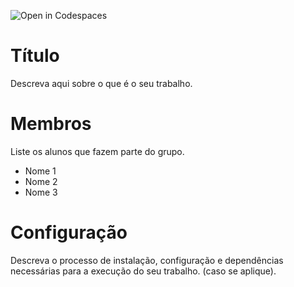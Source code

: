 ![Open in Codespaces](https://classroom.github.com/assets/open-in-codespaces-abfff4d4e15f9e1bd8274d9a39a0befe03a0632bb0f153d0ec72ff541cedbe34.svg)
# Título
Descreva aqui sobre o que é o seu trabalho.


# Membros
Liste os alunos que fazem parte do grupo.
* Nome 1
* Nome 2
* Nome 3


# Configuração
Descreva o processo de instalação, configuração e dependências necessárias para a execução do seu trabalho. (caso se aplique).